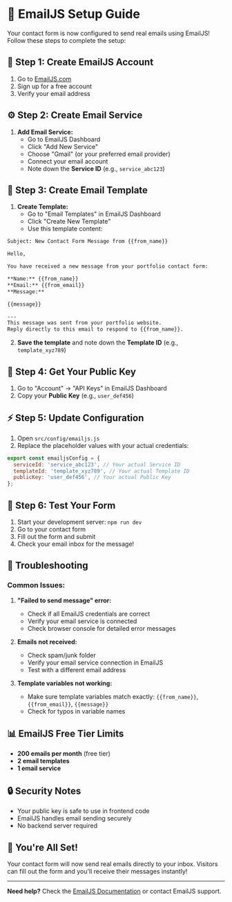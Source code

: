 # 📧 EmailJS Setup Guide

Your contact form is now configured to send real emails using EmailJS! Follow these steps to complete the setup:

## 🚀 Step 1: Create EmailJS Account

1. Go to [EmailJS.com](https://www.emailjs.com/)
2. Sign up for a free account
3. Verify your email address

## ⚙️ Step 2: Create Email Service

1. **Add Email Service:**
   - Go to EmailJS Dashboard
   - Click "Add New Service"
   - Choose "Gmail" (or your preferred email provider)
   - Connect your email account
   - Note down the **Service ID** (e.g., `service_abc123`)

## 📝 Step 3: Create Email Template

1. **Create Template:**
   - Go to "Email Templates" in EmailJS Dashboard
   - Click "Create New Template"
   - Use this template content:

```html
Subject: New Contact Form Message from {{from_name}}

Hello,

You have received a new message from your portfolio contact form:

**Name:** {{from_name}}
**Email:** {{from_email}}
**Message:**

{{message}}

---
This message was sent from your portfolio website.
Reply directly to this email to respond to {{from_name}}.
```

2. **Save the template** and note down the **Template ID** (e.g., `template_xyz789`)

## 🔑 Step 4: Get Your Public Key

1. Go to "Account" → "API Keys" in EmailJS Dashboard
2. Copy your **Public Key** (e.g., `user_def456`)

## ⚡ Step 5: Update Configuration

1. Open `src/config/emailjs.js`
2. Replace the placeholder values with your actual credentials:

```javascript
export const emailjsConfig = {
  serviceId: 'service_abc123', // Your actual Service ID
  templateId: 'template_xyz789', // Your actual Template ID
  publicKey: 'user_def456', // Your actual Public Key
};
```

## 🎯 Step 6: Test Your Form

1. Start your development server: `npm run dev`
2. Go to your contact form
3. Fill out the form and submit
4. Check your email inbox for the message!

## 🔧 Troubleshooting

### Common Issues:

1. **"Failed to send message" error:**
   - Check if all EmailJS credentials are correct
   - Verify your email service is connected
   - Check browser console for detailed error messages

2. **Emails not received:**
   - Check spam/junk folder
   - Verify your email service connection in EmailJS
   - Test with a different email address

3. **Template variables not working:**
   - Make sure template variables match exactly: `{{from_name}}`, `{{from_email}}`, `{{message}}`
   - Check for typos in variable names

## 📊 EmailJS Free Tier Limits

- **200 emails per month** (free tier)
- **2 email templates**
- **1 email service**

## 🔒 Security Notes

- Your public key is safe to use in frontend code
- EmailJS handles email sending securely
- No backend server required

## 🎉 You're All Set!

Your contact form will now send real emails directly to your inbox. Visitors can fill out the form and you'll receive their messages instantly!

---

**Need help?** Check the [EmailJS Documentation](https://www.emailjs.com/docs/) or contact EmailJS support. 